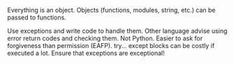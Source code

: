 Everything is an object.
Objects (functions, modules, string, etc.) can be passed to functions.

Use exceptions and write code to handle them.
Other language advise using error return codes and checking them. Not Python.
Easier to ask for forgiveness than permission (EAFP).
try... except blocks can be costly if executed a lot.
Ensure that exceptions are exceptional!
